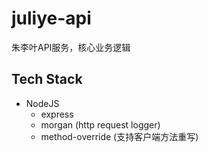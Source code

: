 # juliye-api
朱李叶API服务，核心业务逻辑

## Tech Stack
- NodeJS
  - express
  - morgan  (http request logger)
  - method-override (支持客户端方法重写)
